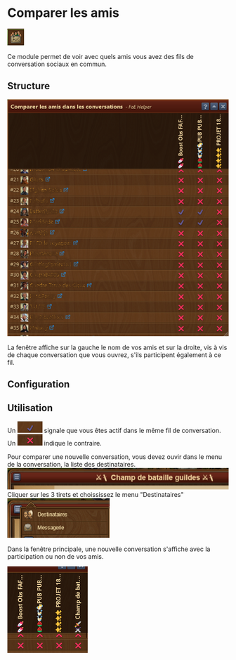 # Comparer les amis

![Icône](./.images/icone.png) 

Ce module permet de voir avec quels amis vous avez des fils de conversation sociaux en commun.

## Structure

![Structure](./.images/Structure.png)

La fenêtre affiche sur la gauche le nom de vos amis et sur la droite, vis à vis de chaque conversation que vous ouvrez, s'ils participent également à ce fil.


## <a name="Configuration"></a>Configuration


## Utilisation

Un ![](./.images/yes.png) signale que vous êtes actif dans le même fil de conversation. Un ![](./.images/no.png) indique le contraire.

Pour comparer une nouvelle conversation, vous devez ouvir dans le menu de la conversation, la liste des destinataires.
![Menu de la conversation](./.images/Comparer.png)<br>
Cliquer sur les 3 tirets et choississez le menu "Destinataires"
![Menu Destinataires](./.images/Comparer_1.png)

Dans la fenêtre principale, une nouvelle conversation s'affiche avec la participation ou non de vos amis.

![Nouvelle conversation](./.images/Comparer_3.png)


